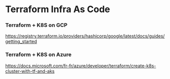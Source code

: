 
# Terraform Infra As Code

### Terraform + K8S on GCP

https://registry.terraform.io/providers/hashicorp/google/latest/docs/guides/getting_started

### Terraform + K8S on Azure

https://docs.microsoft.com/fr-fr/azure/developer/terraform/create-k8s-cluster-with-tf-and-aks